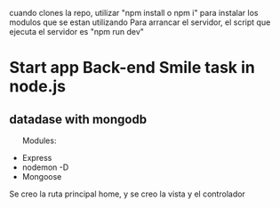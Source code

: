 cuando clones la repo, utilizar "npm install o npm i" para instalar los modulos que se estan utilizando
Para arrancar el servidor, el script que ejecuta el servidor es "npm run dev"

<h1>
    Start app Back-end Smile task in node.js
</h1>

<h2>
    datadase with mongodb
</h2>

<ul>
    <p>Modules:</p>
    <li>Express</li>
    <li>nodemon -D</li>
    <li>Mongoose</li>
</ul>


Se creo la ruta principal home, y se creo la vista y el controlador
